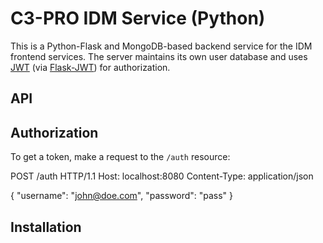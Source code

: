 C3-PRO IDM Service (Python)
===========================

This is a Python-Flask and MongoDB-based backend service for the IDM frontend services.
The server maintains its own user database and uses [JWT](http://jwt.io) (via [Flask-JWT](https://pythonhosted.org/Flask-JWT/)) for authorization.


API
---


Authorization
-------------

To get a token, make a request to the `/auth` resource:

POST /auth HTTP/1.1
Host: localhost:8080
Content-Type: application/json

{
  "username": "john@doe.com",
  "password": "pass"
}


Installation
------------

